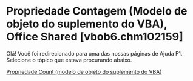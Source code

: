 
# Propriedade Contagem (Modelo de objeto do suplemento do VBA), Office Shared [vbob6.chm102159]

Olá! Você foi redirecionado para uma das nossas páginas de Ajuda F1. Selecione o tópico que estava procurando abaixo.

[Propriedade Count (modelo de objeto do suplemento do VBA)](http://msdn.microsoft.com/library/670ad3a8-bc71-e970-57cd-ba5eddd22dec%28Office.15%29.aspx)

